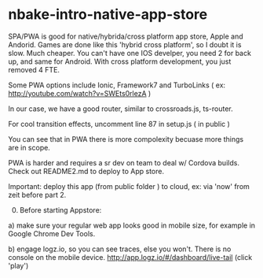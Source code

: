 # nbake-intro-native-app-store

SPA/PWA is good for native/hybrida/cross platform app store, Apple and Andorid.
Games are done like this 'hybrid cross platform', so I doubt it is slow.
Much cheaper. You can't have one IOS develper, you need 2 for back up, and same for Android. With cross platform development, you just removed 4 FTE.

Some PWA options include Ionic, Framework7 and TurboLinks
 ( ex: http://youtube.com/watch?v=SWEts0rlezA )

In our case, we have a good router, similar to crossroads.js, ts-router.

For cool transition effects, uncomment line 87 in setup.js ( in public )

You can see that in PWA there is more compolexity becuase more things are in scope.

PWA is harder and requires a sr dev on team to deal w/ Cordova builds.
Check out README2.md to deploy to App store.

Important: deploy this app (from public folder ) to cloud, ex: via 'now' from zeit before part 2.


0. Before starting Appstore:

a) make sure your regular web app looks good in mobile size, for example in Google Chrome Dev Tools.

b) engage logz.io, so you can see traces, else you won't. There is no console on the mobile device. http://app.logz.io/#/dashboard/live-tail (click 'play')
